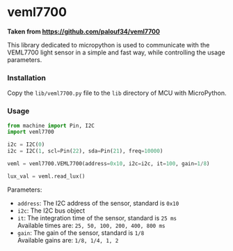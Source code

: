 # veml7700

**Taken from https://github.com/palouf34/veml7700**

This library dedicated to micropython is used to communicate with 
the VEML7700 light sensor in a simple and fast way, while controlling
the usage parameters.

### Installation
Copy the `lib/veml7700.py` file to the `lib` directory of MCU with MicroPython.

### Usage
```python
from machine import Pin, I2C
import veml7700

i2c = I2C(0)
i2c = I2C(1, scl=Pin(22), sda=Pin(21), freq=10000)

veml = veml7700.VEML7700(address=0x10, i2c=i2c, it=100, gain=1/8)

lux_val = veml.read_lux()
```

Parameters:
* `address`: The I2C address of the sensor, standard is `0x10`
* `i2c`: The I2C bus object
* `it`: The integration time of the sensor, standard is `25 ms`<br>
Available times are: `25, 50, 100, 200, 400, 800 ms`
* `gain`: The gain of the sensor, standard is `1/8`<br>
Available gains are: `1/8, 1/4, 1, 2`
